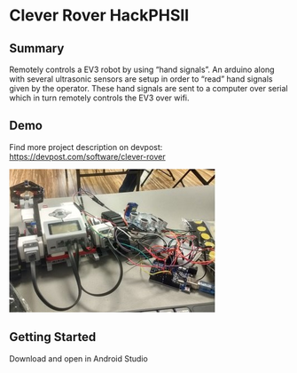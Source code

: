# Clever Rover HackPHSII

## Summary
Remotely controls a EV3 robot by using “hand signals”. An arduino along with several ultrasonic sensors are setup in order to “read” hand signals given by the operator. These hand signals are sent to a computer over serial which in turn remotely controls the EV3 over wifi.

## Demo
Find more project description on devpost: https://devpost.com/software/clever-rover

<img src="robot_pic.jpg">

## Getting Started
Download and open in Android Studio